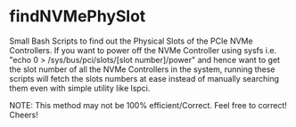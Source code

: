 # findNVMePhySlot

Small Bash Scripts to find out the Physical Slots of the PCIe NVMe Controllers.
If you want to power off the NVMe Controller using sysfs  i.e. "echo 0  > /sys/bus/pci/slots/[slot number]/power" and hence want to get the slot number of all the NVMe Controllers in the system, running these scripts will fetch the slots numbers at ease instead of manually searching them even with simple utility like lspci.

NOTE: This method may not be 100% efficient/Correct. Feel free to correct! Cheers!
